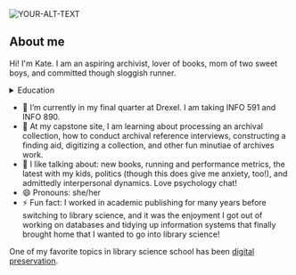 <picture>
 <source media="(prefers-color-scheme: dark)" srcset="https://expertvagabond.com/wp-content/uploads/antarctica-sunset-landscape-900x600.jpg">
 <source media="(prefers-color-scheme: light)" srcset="(https://afar.brightspotcdn.com/dims4/default/c93e147/2147483647/strip/true/crop/4404x2337+0+70/resize/1440x764!/quality/90/?url=https%3A%2F%2Fk3-prod-afar-media.s3.us-west-2.amazonaws.com%2Fbrightspot%2F1c%2F3a%2F8b9d8cc24e889693e744d0091e2e%2Fadrian-cuj-suwfvhu-z-o-unsplash.jpg)">
 <img alt="YOUR-ALT-TEXT" src="https://encrypted-tbn0.gstatic.com/images?q=tbn:ANd9GcQB3aS7ueALFuE_whHvt5-WEzzJYoMYepwkOQ&s">
</picture>


## About me
Hi! I'm Kate. I am an aspiring archivist, lover of books, mom of two sweet boys, and committed though sloggish runner. 


<details>
  <summary>Education</summary>

  | School | Degree |
  |-----:|-----------|
  | University of Kentucky | BA, English Literature, 2005|
  | Harvard Extension School | ALM, American Literature, 2016 |
  | Drexel University | MLIS, Library and Information Science, 2026 |
</details>

- 🔭 I’m currently in my final quarter at Drexel. I am taking INFO 591 and INFO 890. 
- 🌱 At my capstone site, I am learning about processing an archival collection, how to conduct archival reference interviews, constructing a finding aid, digitizing a collection, and other fun minutiae of archives work. 
- 💬 I like talking about: new books, running and performance metrics, the latest with my kids, politics (though this does give me anxiety, too!), and admittedly interpersonal dynamics. Love psychology chat! 
- 😄 Pronouns: she/her
- ⚡ Fun fact: I worked in academic publishing for many years before switching to library science, and it was the enjoyment I got out of working on databases and tidying up information systems that finally brought home that I wanted to go into library science! 

One of my favorite topics in library science school has been [digital preservation](https://github.com/topics/digital-preservation). 
